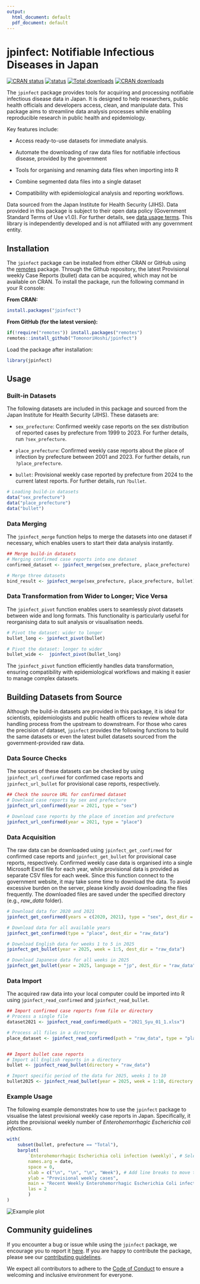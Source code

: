 ```yaml
---
output:
  html_document: default
  pdf_document: default
---
```


# jpinfect: Notifiable Infectious Diseases in Japan

<!-- badges: start -->

[![CRAN status](https://www.r-pkg.org/badges/version/jpinfect)](https://cran.r-project.org/package=jpinfect) [![status](https://joss.theoj.org/papers/4953ebf555b62a01098a78374465fa92/status.svg)](https://joss.theoj.org/papers/4953ebf555b62a01098a78374465fa92) [![Total downloads](https://cranlogs.r-pkg.org/badges/grand-total/jpinfect)](https://cran.r-project.org/package=jpinfect) [![CRAN downloads](https://cranlogs.r-pkg.org/badges/jpinfect)](https://cran.r-project.org/package=jpinfect)

<!-- badges: end -->

The `jpinfect` package provides tools for acquiring and processing notifiable infectious disease data in Japan. It is designed to help researchers, public health officials and developers access, clean, and manipulate data. This package aims to streamline data analysis processes while enabling reproducible research in public health and epidemiology.

Key features include:

-   Access ready-to-use datasets for immediate analysis.

-   Automate the downloading of raw data files for notifiable infectious disease, provided by the government

-   Tools for organising and renaming data files when importing into R

-   Combine segmented data files into a single dataset

-   Compatibility with epidemiological analysis and reporting workflows.

Data sourced from the Japan Institute for Health Security (JIHS). Data provided in this package is subject to their open data policy (Government Standard Terms of Use v1.0). For further details, see [data usage terms](https://id-info.jihs.go.jp/usage-contract.html). This library is independently developed and is not affiliated with any government entity.

## Installation

The `jpinfect` package can be installed from either CRAN or GitHub using the [remotes](https://github.com/r-lib/remotes/) package. Through the Github repository, the latest Provisional weekly Case Reports (bullet) data can be acquired, which may not be available on CRAN. To install the package, run the following command in your R console:

**From CRAN:**

``` r
install.packages("jpinfect")
```

**From GitHub (for the latest version):**

``` r
if(!require("remotes")) install.packages("remotes")
remotes::install_github("TomonoriHoshi/jpinfect")
```

Load the package after installation:

``` r
library(jpinfect)
```

## Usage

### Built-in Datasets

The following datasets are included in this package and sourced from the Japan Institute for Health Security (JIHS). These datasets are:

-   `sex_prefecture`: Confirmed weekly case reports on the sex distribution of reported cases by prefecture from 1999 to 2023. For further details, run `?sex_prefecture`.

-   `place_prefecture`: Confirmed weekly case reports about the place of infection by prefecture between 2001 and 2023. For further details, run `?place_prefecture`.

-   `bullet`: Provisional weekly case reported by prefecture from 2024 to the current latest reports. For further details, run `?bullet`.

``` r
# Loading build-in datasets
data("sex_prefecture")
data("place_prefecture")
data("bullet")
```

### Data Merging

The `jpinfect_merge` function helps to merge the datasets into one dataset if necessary, which enables users to start their data analysis instantly.

``` r
## Merge build-in datasets
# Merging confirmed case reports into one dataset
confirmed_dataset <- jpinfect_merge(sex_prefecture, place_prefecture)

# Merge three datasets
bind_result <- jpinfect_merge(sex_prefecture, place_prefecture, bullet)
```

### **Data Transformation from Wider to Longer; Vice Versa**

The `jpinfect_pivot` function enables users to seamlessly pivot datasets between wide and long formats. This functionality is particularly useful for reorganising data to suit analysis or visualisation needs.

``` r
# Pivot the dataset: wider to longer
bullet_long <- jpinfect_pivot(bullet)

# Pivot the dataset: longer to wider
bullet_wide <-  jpinfect_pivot(bullet_long)
```

The `jpinfect_pivot` function efficiently handles data transformation, ensuring compatibility with epidemiological workflows and making it easier to manage complex datasets.

## Building Datasets from Source

Although the build-in datasets are provided in this package, it is ideal for scientists, epidemiologists and public health officers to review whole data handling process from the upstream to downstream. For those who cares the precision of dataset, `jpinfect` provides the following functions to build the same datasets or even the latest bullet datasets sourced from the government-provided raw data.

### Data Source Checks

The sources of these datasets can be checked by using `jpinfect_url_confirmed` for confirmed case reports and `jpinfect_url_bullet` for provisional case reports, respectively.

``` r
## Check the source URL for confirmed dataset
# Download case reports by sex and prefecture
jpinfect_url_confirmed(year = 2021, type = "sex")

# Download case reports by the place of incetion and prefecture
jpinfect_url_confirmed(year = 2021, type = "place")
```

### Data Acquisition

The raw data can be downloaded using `jpinfect_get_confirmed` for confirmed case reports and `jpinfect_get_bullet` for provisional case reports, respectively. Confirmed weekly case data is organised into a single Microsoft Excel file for each year, while provisional data is provided as separate CSV files for each week. Since this function connect to the government website, it may take some time to download the data. To avoid excessive burden on the server, please kindly avoid downloading the files frequently. The downloaded files are saved under the specified directory (e.g., *raw_data* folder).

``` r
# Download data for 2020 and 2021
jpinfect_get_confirmed(years = c(2020, 2021), type = "sex", dest_dir = "raw_data")

# Download data for all available years
jpinfect_get_confirmed(type = "place", dest_dir = "raw_data")

# Download English data for weeks 1 to 5 in 2025
jpinfect_get_bullet(year = 2025, week = 1:5, dest_dir = "raw_data")

# Download Japanese data for all weeks in 2025
jpinfect_get_bullet(year = 2025, language = "jp", dest_dir = "raw_data")
```

### Data Import

The acquired raw data into your local computer could be imported into R using `jpinfect_read_confirmed` and `jpinfect_read_bullet`.

``` r
## Import confirmed case reports from file or directory
# Process a single file
dataset2021 <- jpinfect_read_confirmed(path = "2021_Syu_01_1.xlsx")

# Process all files in a directory
place_dataset <- jpinfect_read_confirmed(path = "raw_data", type = "place")


## Import bullet case reports
# Import all English reports in a directory
bullet <- jpinfect_read_bullet(directory = "raw_data")

# Import specific period of the data for 2025, weeks 1 to 10
bullet2025 <- jpinfect_read_bullet(year = 2025, week = 1:10, directory = "raw_data")
```

### Example Usage

The following example demonstrates how to use the `jpinfect` package to visualise the latest provisional weekly case reports in Japan. Specifically, it plots the provisional weekly number of *Enterohemorrhagic Escherichia coli infections*.

``` r
with(
    subset(bullet, prefecture == "Total"),
    barplot(
        `Enterohemorrhagic Escherichia coli infection (weekly)`, # Selected column name in bullet dataset
        names.arg = date,
        space = 0,
        xlab = c("\n", "\n", "\n", "Week"), # Add line breaks to move the x-axis label down
        ylab = "Provisional weekly cases",
        main = "Recent Weekly Enterohemorrhagic Escherichia Coli infection in Japan",
        las = 2
        )
)
```

![Example plot](plot_example.png)

## Community guidelines

If you encounter a bug or issue while using the `jpinfect` package, we encourage you to report it [here](https://github.com/TomonoriHoshi/jpinfect/issues). If you are happy to contribute the package, please see our [contributing guidelines](CONTRIBUTING.md).

We expect all contributors to adhere to the [Code of Conduct](CODE_OF_CONDUCT.md) to ensure a welcoming and inclusive environment for everyone.
